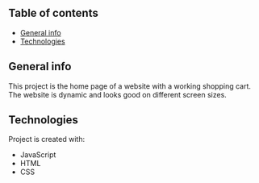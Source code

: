 ## Table of contents
* [General info](#general-info)
* [Technologies](#technologies)

## General info
This project is the home page of a website with a working shopping cart.
The website is dynamic and looks good on different screen sizes.
	
## Technologies
Project is created with:
* JavaScript
* HTML
* CSS


